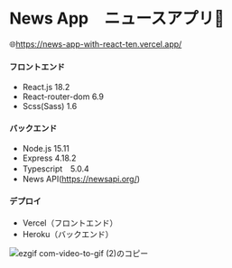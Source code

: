 # News App　ニュースアプリ📰
🌐https://news-app-with-react-ten.vercel.app/

#### フロントエンド
- React.js 18.2
- React-router-dom 6.9
- Scss(Sass) 1.6

#### バックエンド
- Node.js 15.11
- Express 4.18.2
- Typescript　5.0.4
- News API(https://newsapi.org/)
 

#### デプロイ
- Vercel（フロントエンド）
- Heroku（バックエンド）

![ezgif com-video-to-gif (2)のコピー](https://github.com/michiru-dev/News-App-with-React/assets/105535906/e052b0b3-9a71-4820-a15b-ddf25efc8566)





